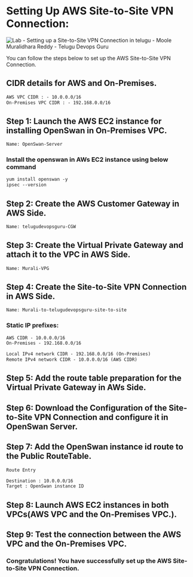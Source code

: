 # Setting Up AWS Site-to-Site VPN Connection:
![Lab - Setting up a Site-to-Site VPN Connection in telugu - Moole Muralidhara Reddy - Telugu Devops Guru](https://github.com/telugudevopsguru/AWS-Networking-5-Days-Practical-Live-Workshop/blob/9731d7265f8f80acc7702f8ddebdfda9639ced46/Day%204%20-%20%20Site%20to%20Site%20VPN/Images/Lab%20-%20Setting%20up%20a%20Site-to-Site%20VPN%20Connection%20in%20telugu%20-%20Moole%20Muralidhara%20Reddy%20-%20Telugu%20Devops%20Guru.png)

You can follow the steps below to set up the AWS Site-to-Site VPN Connection.
## CIDR details for AWS and On-Premises.
```xml
AWS VPC CIDR : - 10.0.0.0/16
On-Premises VPC CIDR : - 192.168.0.0/16
```
##  Step 1: Launch the AWS EC2 instance for installing OpenSwan in On-Premises VPC.
```xml
Name: OpenSwan-Server
```
### Install the openswan in AWs EC2 instance using below command
```xml
yum install openswan -y
ipsec --version
```
## Step 2: Create the AWS Customer Gateway in AWS Side.
```xml
Name: telugudevopsguru-CGW
```
## Step 3: Create the Virtual Private Gateway and attach it to the VPC in AWS Side.
```xml
Name: Murali-VPG
```
## Step 4: Create the Site-to-Site VPN Connection in AWS Side.
```xml
Name: Murali-to-telugudevopsguru-site-to-site
```
### Static IP prefixes:
```xml
AWS CIDR - 10.0.0.0/16
On-Premises - 192.168.0.0/16
```
```xml
Local IPv4 network CIDR - 192.168.0.0/16 (On-Premises)
Remote IPv4 network CIDR - 10.0.0.0/16 (AWS CIDR)
```
## Step 5: Add the route table preparation for the Virtual Private Gateway in AWs Side.

## Step 6: Download the Configuration of the Site-to-Site VPN Connection and configure it in OpenSwan Server.
## Step 7: Add the OpenSwan instance id  route to the Public RouteTable.
```xml
Route Entry

Destination : 10.0.0.0/16
Target : OpenSwan instance ID
```
## Step 8: Launch AWS EC2 instances in both VPCs(AWS VPC and the On-Premises VPC.).

## Step 9: Test the connection between the AWS VPC and the On-Premises VPC.

### Congratulations! You have successfully set up the AWS Site-to-Site VPN Connection.
